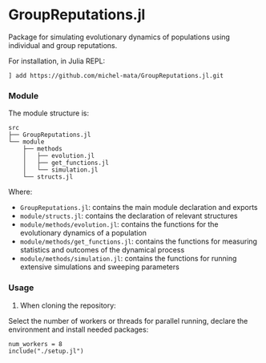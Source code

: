 # GroupReputations.jl

Package for simulating evolutionary dynamics of populations using individual and group reputations.

For installation, in Julia REPL:
```
] add https://github.com/michel-mata/GroupReputations.jl.git
```

### Module

The module structure is:
```
src
├── GroupReputations.jl
└── module
    ├── methods
    │   ├── evolution.jl
    │   ├── get_functions.jl
    │   └── simulation.jl
    └── structs.jl
```

Where:
- `GroupReputations.jl`: contains the main module declaration and exports
- `module/structs.jl`: contains the declaration of relevant structures
- `module/methods/evolution.jl`: contains the functions for the evolutionary dynamics of a population
- `module/methods/get_functions.jl`: contains the functions for measuring statistics and outcomes of the dynamical process
- `module/methods/simulation.jl`: contains the functions for running extensive simulations and sweeping parameters

### Usage

1. When cloning the repository:

Select the number of workers or threads for parallel running,
declare the environment and install needed packages:
```
num_workers = 8
include("./setup.jl")
```
